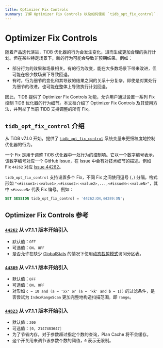 ```yaml
---
title: Optimizer Fix Controls
summary: 了解 Optimizer Fix Controls 以及如何使用 `tidb_opt_fix_control` 细粒度地控制 TiDB 优化器的行为
---
```


# Optimizer Fix Controls

随着产品迭代演进，TiDB 优化器的行为会发生变化，进而生成更加合理的执行计划。但在某些特定场景下，新的行为可能会导致非预期结果。例如：

- 部分行为的效果和场景相关。有的行为改变，能在大多数场景下带来改进，但可能在极少数场景下导致回退。
- 有时，行为细节的变化和其导致的结果之间的关系十分复杂。即使是对某处行为细节的改进，也可能在整体上导致执行计划回退。

因此，TiDB 提供了 Optimizer Fix Controls 功能，允许用户通过设置一系列 Fix 控制 TiDB 优化器的行为细节。本文档介绍了 Optimizer Fix Controls 及其使用方法，并列举了当前 TiDB 支持调整的所有 Fix。

## `tidb_opt_fix_control` 介绍

从 TiDB v7.1.0 开始，提供了 [`tidb_opt_fix_control`](/system-variables.md#tidb_opt_fix_control-从-v710-版本开始引入) 系统变量来更细粒度地控制优化器的行为。

一个 Fix 是用于调整 TiDB 优化器中一处行为的控制项。它以一个数字编号表示，该数字编号对应一个 GitHub Issue，在 Issue 中会有对技术细节的描述。例如 Fix `44262` 对应 [Issue 44262](https://github.com/pingcap/tidb/issues/44262)。

`tidb_opt_fix_control` 支持设置多个 Fix，不同 Fix 之间使用逗号 (`,`) 分隔。格式形如 `"<#issue1>:<value1>,<#issue2>:<value2>,...,<#issueN>:<valueN>"`，其中 `<#issueN>` 代表 Fix 编号。例如：

```sql
SET SESSION tidb_opt_fix_control = '44262:ON,44389:ON';
```

## Optimizer Fix Controls 参考

### [`44262`](https://github.com/pingcap/tidb/issues/44262) <span class="version-mark">从 v7.1.1 版本开始引入</span>

- 默认值：`OFF`
- 可选值：`ON`、`OFF`
- 是否允许在缺少 [GlobalStats](/statistics.md#动态裁剪模式下的分区表统计信息) 的情况下使用[动态裁剪模式](/partitioned-table.md#动态裁剪模式)访问分区表。

### [`44389`](https://github.com/pingcap/tidb/issues/44389) <span class="version-mark">从 v7.1.1 版本开始引入</span>

- 默认值：`OFF`
- 可选值：`ON`、`OFF`
- 对形如 `c = 10 and (a = 'xx' or (a = 'kk' and b = 1))` 的过滤条件，是否尝试为 `IndexRangeScan` 更加完整地构造扫描范围，即 `range`。

### [`44823`](https://github.com/pingcap/tidb/issues/44823) <span class="version-mark">从 v7.1.1 版本开始引入</span>

- 默认值：`200`
- 可选值：`[0, 2147483647]`
- 为了节省内存，对于参数超过指定个数的查询，Plan Cache 将不会缓存。
- 这个开关用来调节该参数个数的阈值，`0` 表示无限制。
